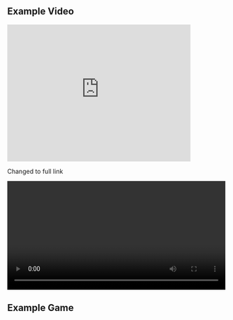 ## Example Video

<iframe width="420" height="315" src="https://amschel-de-r.github.io/insar2020/Video/Test.mov" frameborder="0" allowfullscreen></iframe>

Changed to full link

<video controls width="500">

    <source src="amschel-de-r.github.io/insar2020/Video/Test.mov"
            type="video/mov">

    Sorry, your browser doesn't support embedded videos.
</video>

## Example Game
